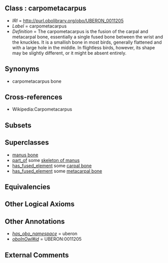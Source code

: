 
## Class : carpometacarpus

 * *IRI* = http://purl.obolibrary.org/obo/UBERON_0011205
 * *Label* = carpometacarpus
 * *Definition* = The carpometacarpus is the fusion of the carpal and metacarpal bone, essentially a single fused bone between the wrist and the knuckles. It is a smallish bone in most birds, generally flattened and with a large hole in the middle. In flightless birds, however, its shape may be slightly different, or it might be absent entirely.

## Synonyms

 * carpometacarpus bone

## Cross-references

 * Wikipedia:Carpometacarpus

## Subsets


## Superclasses

 * [manus bone](../../UBERON/97/UBERON_0005897.md)
 * [part_of](../../BFO/50/BFO_0000050.md) some [skeleton of manus](../../UBERON/42/UBERON_0001442.md)
 * [has_fused_element](../../RO/74/RO_0002374.md) some [carpal bone](../../UBERON/35/UBERON_0001435.md)
 * [has_fused_element](../../RO/74/RO_0002374.md) some [metacarpal bone](../../UBERON/74/UBERON_0002374.md)

## Equivalencies


## Other Logical Axioms


## Other Annotations

 * *[has_obo_namespace](../../ce/oboInOwl#hasOBONamespace.md)* = uberon
 * *[oboInOwl#id](../../id/oboInOwl#id.md)* = UBERON:0011205

## External Comments

